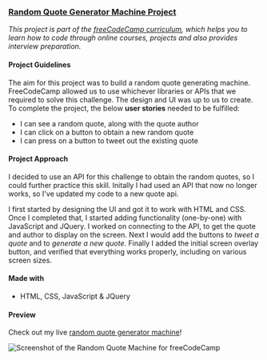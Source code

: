 ### [Random Quote Generator Machine Project](https://www.freecodecamp.org/challenges/build-a-random-quote-machine)

_This project is part of the [freeCodeCamp curriculum](https://www.freecodecamp.org), which helps you to learn how to code through online courses, projects and also provides interview preparation._

#### Project Guidelines
The aim for this project was to build a random quote generating machine. FreeCodeCamp allowed us to use whichever libraries or APIs that we required to solve this challenge. The design and UI was up to us to create.  
To complete the project, the below **user stories** needed to be fulfilled:
- I can see a random quote, along with the quote author
- I can click on a button to obtain a new random quote  
- I can press on a button to tweet out the existing quote

#### Project Approach

I decided to use an API for this challenge to obtain the random quotes, so I could further practice this skill. Initally I had used an API that now no longer works, so I've updated my code to a new quote api. 

I first started by designing the UI and got it to work with HTML and CSS. Once I completed that, I started adding functionality (one-by-one) with JavaScript and JQuery. I worked on connecting to the API, to get the quote and author to display on the screen. Next I would add the buttons to _tweet a quote_ and to _generate a new quote_. Finally I added the initial screen overlay button, and verified that everything works properly, including on various screen sizes.


#### Made with
- HTML, CSS, JavaScript & JQuery

#### Preview

Check out my live [random quote generator machine](https://davidpnowak.com/p/random-quote-generator-machine/)!

![Screenshot of the Random Quote Machine for freeCodeCamp](https://davidpnowak.com/p/random-quote-generator-machine/quote-machine-preview.png "Screenshot of my Random Quote Generator Machine")
